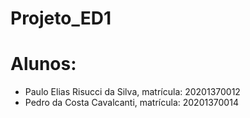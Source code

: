 # Projeto_ED1
# Alunos:
- Paulo Elias Risucci da Silva, matrícula: 20201370012
- Pedro da Costa Cavalcanti, matrícula: 20201370014

